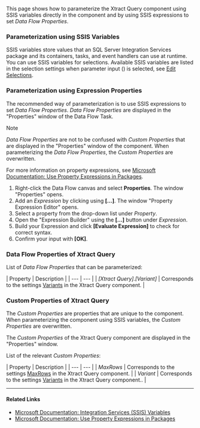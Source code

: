 This page shows how to parameterize the Xtract Query component using SSIS variables directly in the component and by using SSIS expressions to set *Data Flow Properties*.

### Parameterization using SSIS Variables

SSIS variables store values that an SQL Server Integration Services package and its containers, tasks, and event handlers can use at runtime.\
You can use SSIS variables for selections. Available SSIS variables are listed in the selection settings when parameter input () is selected, see [Edit Selections](../variants-and-selections/#edit-selections).

### Parameterization using Expression Properties

The recommended way of parameterization is to use SSIS expressions to set *Data Flow Properties*. *Data Flow Properties* are displayed in the "Properties" window of the Data Flow Task.

Note

*Data Flow Properties* are not to be confused with *Custom Properties* that are displayed in the "Properties" window of the component. When parameterizing the *Data Flow Properties*, the *Custom Properties* are overwritten.

For more information on property expressions, see [Microsoft Documentation: Use Property Expressions in Packages](https://learn.microsoft.com/en-us/sql/integration-services/expressions/use-property-expressions-in-packages).

1. Right-click the Data Flow canvas and select **Properties**. The window "Properties" opens.
1. Add an *Expression* by clicking using **[…]**. The window "Property Expression Editor" opens.
1. Select a property from the drop-down list under *Property*.
1. Open the "Expression Builder" using the **[…]** button under *Expression*.
1. Build your Expression and click **[Evaluate Expression]** to check for correct syntax.
1. Confirm your input with **[OK]**.

### Data Flow Properties of Xtract Query

List of *Data Flow Properties* that can be parameterized:

| Property | Description | | --- | --- | | *[Xtract Query].[Variant]* | Corresponds to the settings [Variants](../variants-and-selections/#choose-a-variant) in the Xtract Query component. |

### Custom Properties of Xtract Query

The *Custom Properties* are properties that are unique to the component. When parameterizing the component using SSIS variables, the *Custom Properties* are overwritten.

The *Custom Properties* of the Xtract Query component are displayed in the "Properties" window.

List of the relevant *Custom Properties*:

| Property | Description | | --- | --- | | *MaxRows* | Corresponds to the settings [MaxRows](../settings/#max-rows) in the Xtract Query component. | | *Variant* | Corresponds to the settings [Variants](../variants-and-selections/#choose-a-variant) in the Xtract Query component.. |

______________________________________________________________________

#### Related Links

- [Microsoft Documentation: Integration Services (SSIS) Variables](https://docs.microsoft.com/en-us/sql/integration-services/integration-services-ssis-variables?view=sql-server-ver15)
- [Microsoft Documentation: Use Property Expressions in Packages](https://learn.microsoft.com/en-us/sql/integration-services/expressions/use-property-expressions-in-packages)
